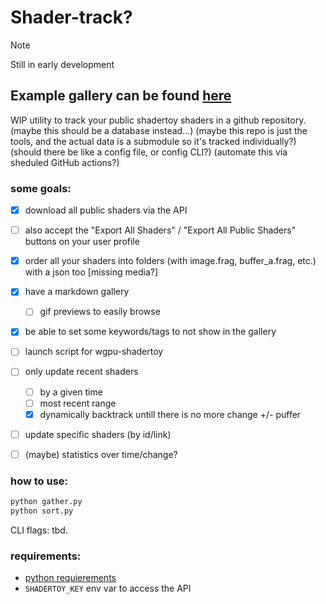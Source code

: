 # Shader-track?

> [!NOTE]
> Still in early development

## Example gallery can be found [here](./jakel101/README.md)

WIP utility to track your public shadertoy shaders in a github repository.
(maybe this should be a database instead...)
(maybe this repo is just the tools, and the actual data is a submodule so it's tracked individually?)
(should there be like a config file, or config CLI?)
(automate this via sheduled GitHub actions?)

### some goals:
* [x] download all public shaders via the API
* [ ] also accept the "Export All Shaders" / "Export All Public Shaders" buttons on your user profile
* [x] order all your shaders into folders (with image.frag, buffer_a.frag, etc.) with a json too [missing media?]
* [x] have a markdown gallery
    * [ ] gif previews to easily browse
* [x] be able to set some keywords/tags to not show in the gallery
* [ ] launch script for wgpu-shadertoy
* [ ] only update recent shaders
    * [ ] by a given time
    * [ ] most recent range 
    * [x] dynamically backtrack untill there is no more change +/- puffer
* [ ] update specific shaders (by id/link)
* [ ] (maybe) statistics over time/change?


### how to use:
```bash
python gather.py
python sort.py
```
CLI flags: tbd.

### requirements:
* [python requierements](/requierements.txt)
* `SHADERTOY_KEY` env var to access the API
